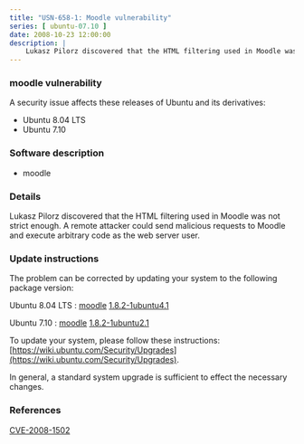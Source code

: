 ```yaml
---
title: "USN-658-1: Moodle vulnerability"
series: [ ubuntu-07.10 ]
date: 2008-10-23 12:00:00
description: |
    Lukasz Pilorz discovered that the HTML filtering used in Moodle was not strict enough.  A remote attacker could send malicious requests to Moodle and execute arbitrary code as the web server user. 
--- 
```

 
### moodle vulnerability

A security issue affects these releases of Ubuntu and its derivatives:

* Ubuntu 8.04 LTS
* Ubuntu 7.10

### Software description

* moodle 

### Details

Lukasz Pilorz discovered that the HTML filtering used in Moodle was not strict enough. A remote attacker could send malicious requests to Moodle and execute arbitrary code as the web server user. 

### Update instructions

The problem can be corrected by updating your system to the following package version:

Ubuntu 8.04 LTS
 : [moodle](https://launchpad.net/ubuntu/+source/moodle) <span> [1.8.2-1ubuntu4.1](https://launchpad.net/ubuntu/+source/moodle/1.8.2-1ubuntu4.1) </span> 

Ubuntu 7.10
 : [moodle](https://launchpad.net/ubuntu/+source/moodle) <span> [1.8.2-1ubuntu2.1](https://launchpad.net/ubuntu/+source/moodle/1.8.2-1ubuntu2.1) </span> 

To update your system, please follow these instructions: [https://wiki.ubuntu.com/Security/Upgrades](https://wiki.ubuntu.com/Security/Upgrades).

In general, a standard system upgrade is sufficient to effect the necessary changes. 

### References

 [CVE-2008-1502](http://people.ubuntu.com/~ubuntu-security/cve/CVE-2008-1502)
 
